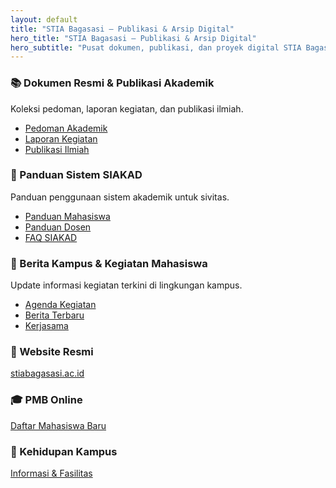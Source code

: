 ```yaml
---
layout: default
title: "STIA Bagasasi — Publikasi & Arsip Digital"
hero_title: "STIA Bagasasi — Publikasi & Arsip Digital"
hero_subtitle: "Pusat dokumen, publikasi, dan proyek digital STIA Bagasasi."
---
```


<section id="publikasi" class="grid">
  <article class="card span-6">
    <h3>📚 Dokumen Resmi & Publikasi Akademik</h3>
    <p>Koleksi pedoman, laporan kegiatan, dan publikasi ilmiah.</p>
    <ul>
      <li><a href="https://stiabagasasi.ac.id/rapat-kordinasi-persiapan-perkuliahan-genap-tahun-akademik-2023-2024-stia-bagasasi/">Pedoman Akademik</a></li>
      <li><a href="https://stiabagasasi.ac.id/30-mahasiswa-stia-bagasasi-lolos-mbkm-wirausaha-merdeka-wmk-di-universitas-multimedia-nusantara/">Laporan Kegiatan</a></li>
      <li><a href="https://stiabagasasi.ac.id/lppm-sub/journal-stia-bagasasi/">Publikasi Ilmiah</a></li>
    </ul>
  </article>

  <article id="panduan" class="card span-6">
    <h3>🧭 Panduan Sistem SIAKAD</h3>
    <p>Panduan penggunaan sistem akademik untuk sivitas.</p>
    <ul>
      <li><a href="https://stiabagasasi.ac.id/pmb/">Panduan Mahasiswa</a></li>
      <li><a href="https://stiabagasasi.ac.id/dosen/">Panduan Dosen</a></li>
      <li><a href="https://siapstiabagasasi.epizy.com/">FAQ SIAKAD</a></li>
    </ul>
  </article>

  <article id="berita" class="card span-12">
    <h3>📰 Berita Kampus & Kegiatan Mahasiswa</h3>
    <p>Update informasi kegiatan terkini di lingkungan kampus.</p>
    <ul>
      <li><a href="https://stiabagasasi.ac.id/lpmi-sub/survey-kegiatan/">Agenda Kegiatan</a></li>
      <li><a href="https://stiabagasasi.ac.id/rapat-kordinasi-persiapan-perkuliahan-genap-tahun-akademik-2023-2024-stia-bagasasi/">Berita Terbaru</a></li>
      <li><a href="https://stiabagasasi.ac.id/kerjasama/">Kerjasama</a></li>
    </ul>
  </article>
</section>

<section class="grid" style="margin-top:14px">
  <article class="card span-4">
    <h3>🔗 Website Resmi</h3>
    <p><a href="https://stiabagasasi.ac.id" target="_blank" rel="noopener">stiabagasasi.ac.id</a></p>
  </article>
  <article class="card span-4">
    <h3>🎓 PMB Online</h3>
    <p><a href="https://stiabagasasi.ac.id/pmb/" target="_blank" rel="noopener">Daftar Mahasiswa Baru</a></p>
  </article>
  <article class="card span-4">
    <h3>🏫 Kehidupan Kampus</h3>
    <p><a href="https://stiabagasasi.ac.id/kehidupan-kampus/" target="_blank" rel="noopener">Informasi & Fasilitas</a></p>
  </article>
</section>
